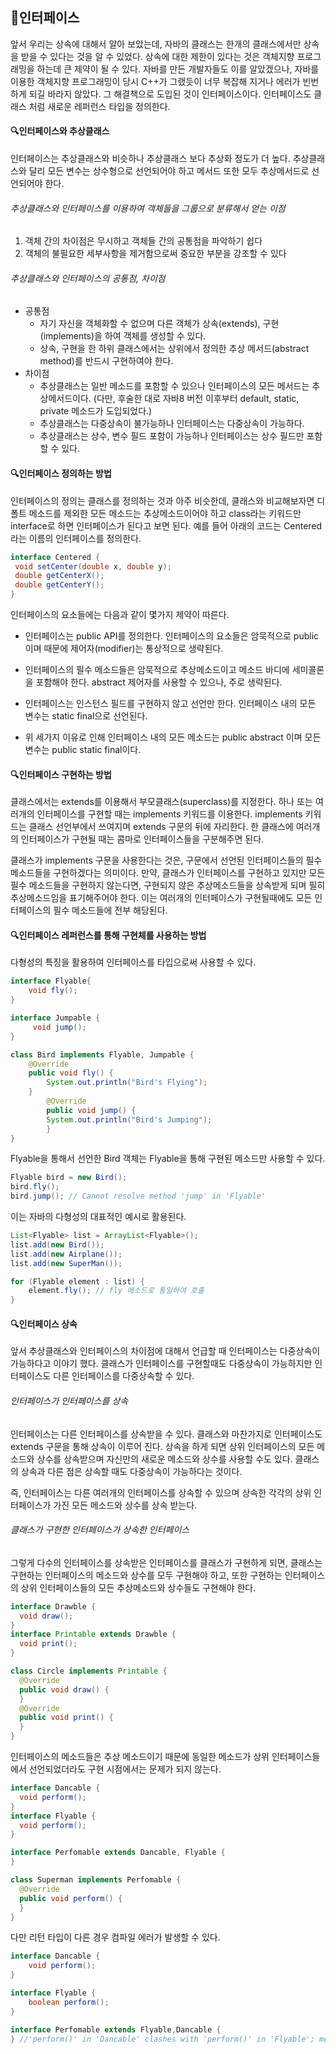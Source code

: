 ## :muscle:인터페이스
앞서 우리는 상속에 대해서 알아 보았는데, 자바의 클래스는 한개의 클래스에서만 상속을 받을 수 있다는 것을 알 수 있었다. 상속에 대한 제한이 있다는 것은 객체지향 프로그래밍을 하는데 큰 제약이 될 수 있다. 자바를 만든 개발자들도 이를 알았겠으나, 자바를 이용한 객체지향 프로그래밍이 당시 C++가 그랬듯이 너무 복잡해 지거나 에러가 빈번하게 되길 바라지 않았다. 그 해결책으로 도입된 것이 인터페이스이다. 인터페이스도 클래스 처럼 새로운 레퍼런스 타입을 정의한다.  

#### :mag:인터페이스와 추상클래스
인터페이스는 추상클래스와 비슷하나 추상클래스 보다 추상화 정도가 더 높다. 추상클래스와 달리 모든 변수는 상수형으로 선언되어야 하고 메서드 또한 모두 추상메서드로 선언되어야 한다. 

###### 추상클래스와 인터페이스를 이용하여 객체들을 그룹으로 분류해서 얻는 이점

1. 객체 간의 차이점은 무시하고 객체들 간의 공통점을 파악하기 쉽다
2. 객체의 불필요한 세부사항을 제거함으로써 중요한 부분을 강조할 수 있다

###### 추상클래스와 인터페이스의 공통점, 차이점
* 공통점
   * 자기 자신을 객체화할 수 없으며 다른 객체가 상속(extends), 구현(implements)을 하여 객체를 생성할 수 있다.
   * 상속, 구현을 한 하위 클래스에서는 상위에서 정의한 추상 메서드(abstract method)를 반드시 구현하여야 한다.
* 차이점
   * 추상클래스는 일반 메소드를 포함할 수 있으나 인터페이스의 모든 메서드는 추상메서드이다. (다만, 후술한 대로 자바8 버전 이후부터 default, static, private 메소드가 도입되었다.)
   * 추상클래스는 다중상속이 불가능하나 인터페이스는 다중상속이 가능하다.
   * 추상클래스는 상수, 변수 필드 포함이 가능하나 인터페이스는 상수 필드만 포함할 수 있다.

#### :mag:인터페이스 정의하는 방법
인터페이스의 정의는 클래스를 정의하는 것과 아주 비슷한데, 클래스와 비교해보자면 디폴트 메소드를 제외한 모든 메소드는 추상메소드이어야 하고 class라는 키워드만 interface로 하면 인터페이스가 된다고 보면 된다. 예를 들어 아래의 코드는 Centered 라는 이름의 인터페이스를 정의한다.  

```java  
interface Centered {  
 void setCenter(double x, double y);  
 double getCenterX();  
 double getCenterY();  
}  
```  

인터페이스의 요소들에는 다음과 같이 몇가지 제약이 따른다.  

* 인터페이스는 public API를 정의한다. 인터페이스의 요소들은 암묵적으로 public이며 때문에 제어자(modifier)는 통상적으로 생략된다.  
* 인터페이스의 필수 메소드들은 암묵적으로 추상메소드이고 메소드 바디에 세미콜론을 포함해야 한다. abstract 제어자를 사용할 수 있으나, 주로 생략된다.  
* 인터페이스는 인스턴스 필드를 구현하지 않고 선언만 한다. 인터페이스 내의 모든 변수는 static final으로 선언된다.

* 위 세가지 이유로 인해 인터페이스 내의 모든 메소드는 public abstract 이며 모든 변수는 public static final이다.


#### :mag:인터페이스 구현하는 방법
클래스에서는 extends를 이용해서 부모클래스(superclass)를 지정한다. 하나 또는 여러개의 인터페이스를 구현할 때는 implements 키워드를 이용한다. implements 키워드는 클래스 선언부에서 쓰여지며 extends 구문의 뒤에 자리한다. 한 클래스에 여러개의 인터페이스가 구현될 때는 콤마로 인터페이스들을 구분해주면 된다.

클래스가 implements 구문을 사용한다는 것은, 구문에서 선언된 인터페이스들의 필수 메소드들을 구현하겠다는 의미이다.
만약, 클래스가 인터페이스를 구현하고 있지만 모든 필수 메소드들을 구현하지 않는다면, 구현되지 않은 추상메소드들을 상속받게 되며 필히 추상메소드임을 표기해주어야 한다.
이는 여러개의 인터페이스가 구현될때에도 모든 인터페이스의 필수 메소드들에 전부 해당된다.


#### :mag:인터페이스 레퍼런스를 통해 구현체를 사용하는 방법
다형성의 특징을 활용하여 인터페이스를 타입으로써 사용할 수 있다.

```java
interface Flyable{
    void fly();
}

interface Jumpable {
	 void jump();
}

class Bird implements Flyable, Jumpable {
    @Override
    public void fly() {
        System.out.println("Bird's Flying");
    }
		@Override
		public void jump() {
        System.out.println("Bird's Jumping");
		}
}
```

Flyable을 통해서 선언한 Bird 객체는 Flyable을 통해 구현된 메소드만 사용할 수 있다.

```java
Flyable bird = new Bird();
bird.fly();
bird.jump(); // Cannot resolve method 'jump' in 'Flyable'
```

이는 자바의 다형성의 대표적인 예시로 활용된다.

```java
List<Flyable> list = ArrayList<Flyable>();
list.add(new Bird());
list.add(new Airplane());
list.add(new SuperMan());

for (Flyable element : list) {
	element.fly(); // fly 메소드로 통일하여 호출
}
```

#### :mag:인터페이스 상속
앞서 추상클래스와 인터페이스의 차이점에 대해서 언급할 때 인터페이스는 다중상속이 가능하다고 이야기 했다. 클래스가 인터페이스를 구현할때도 다중상속이 가능하지만 인터페이스도 다른 인터페이스를 다중상속할 수 있다.

###### 인터페이스가 인터페이스를 상속
인터페이스는 다른 인터페이스를 상속받을 수 있다. 클래스와 마찬가지로 인터페이스도 extends 구문을 통해 상속이 이루어 진다. 상속을 하게 되면 상위 인터페이스의 모든 메소드와 상수를 상속받으며 자신만의 새로운 메소드와 상수를 사용할 수도 있다. 
클래스의 상속과 다른 점은 상속할 때도 다중상속이 가능하다는 것이다.

즉, 인터페이스는 다른 여러개의 인터페이스를 상속할 수 있으며 상속한 각각의 상위 인터페이스가 가진 모든 메소드와 상수를 상속 받는다.

###### 클래스가 구현한 인터페이스가 상속한 인터페이스
그렇게 다수의 인터페이스를 상속받은 인터페이스를 클래스가 구현하게 되면, 클래스는 구현하는 인터페이스의 메소드와 상수를 모두 구현해야 하고, 또한 구현하는 인터페이스의 상위 인터페이스들의 모든 추상메소드와 상수들도 구현해야 한다.

```java
interface Drawble {
  void draw();
}
interface Printable extends Drawble {
  void print();
}

class Circle implements Printable {
  @Override
  public void draw() {
  }
  @Override
  public void print() {
  }
}
```

인터페이스의 메소드들은 추상 메소드이기 때문에 동일한 메소드가 상위 인터페이스들 에서 선언되었더라도 구현 시점에서는 문제가 되지 않는다.

```java
interface Dancable {
  void perform();
}
interface Flyable {
  void perform();
}

interface Perfomable extends Dancable, Flyable {
}

class Superman implements Perfomable {
  @Override
  public void perform() {
  }
}
```

다만 리턴 타입이 다른 경우 컴파일 에러가 발생할 수 있다.

```java
interface Dancable {
    void perform();
}

interface Flyable {
    boolean perform();
}

interface Perfomable extends Flyable,Dancable {
} //'perform()' in 'Dancable' clashes with 'perform()' in 'Flyable'; methods have unrelated return types
```